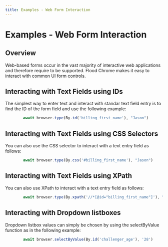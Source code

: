 ```yaml
---
title: Examples - Web Form Interaction
---
```


# Examples - Web Form Interaction

## Overview

Web-based forms occur in the vast majority of interactive web applications and therefore require to be supported. Flood Chrome makes it easy to interact with common UI form controls.

## Interacting with Text Fields using IDs

The simplest way to enter text and interact with standar text field entry is to find the ID of the form field and use the following example:

```typescript
        await browser.type(By.id('billing_first_name'), "Jason")
``` 

## Interacting with Text Fields using CSS Selectors

You can also use the CSS selector to interact with a text entry field as follows:

```typescript
        await browser.type(By.css('#billing_first_name'), "Jason")
``` 

## Interacting with Text Fields using XPath

You can also use XPath to interact with a text entry field as follows:

```typescript
        await browser.type(By.xpath('//*[@id="billing_first_name"]'), "Jason")
``` 

## Interacting with Dropdown listboxes

Dropdown listbox values can simply be chosen by using the selectByValue function as in the following example:

```typescript
        await browser.selectByValue(By.id('challenger_age'), '28')
``` 
